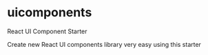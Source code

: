 # uicomponents
React UI Component Starter

Create new React UI components library very easy using this starter 
